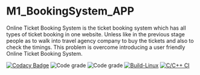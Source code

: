 # M1_BookingSystem_APP
Online Ticket Booking System is the ticket booking system which has all types of ticket booking in one website. Unless like in the previous stage people as to walk into travel agency company to buy the tickets and also to check the timings. This problem is overcome introducing a user friendly Online Ticket Booking System. 

 [![Codacy Badge](https://app.codacy.com/project/badge/Grade/11538d951751498c906cbd2bd140b56a)](https://www.codacy.com/gh/KulkarniSharath/M1_BookingSystem_APP/dashboard?utm_source=github.com&amp;utm_medium=referral&amp;utm_content=KulkarniSharath/M1_BookingSystem_APP&amp;utm_campaign=Badge_Grade)
 ![Code grade](https://api.codiga.io/project/31038/score/svg)
 ![Code grade](https://api.codiga.io/project/31038/status/svg)
 [![Build-Linux](https://github.com/KulkarniSharath/M1_BookingSystem_APP/actions/workflows/Build-Linux.yml/badge.svg)](https://github.com/KulkarniSharath/M1_BookingSystem_APP/actions/workflows/Build-Linux.yml)
 [![C/C++ CI](https://github.com/KulkarniSharath/M1_BookingSystem_APP/actions/workflows/c-cpp.yml/badge.svg)](https://github.com/KulkarniSharath/M1_BookingSystem_APP/actions/workflows/c-cpp.yml)

